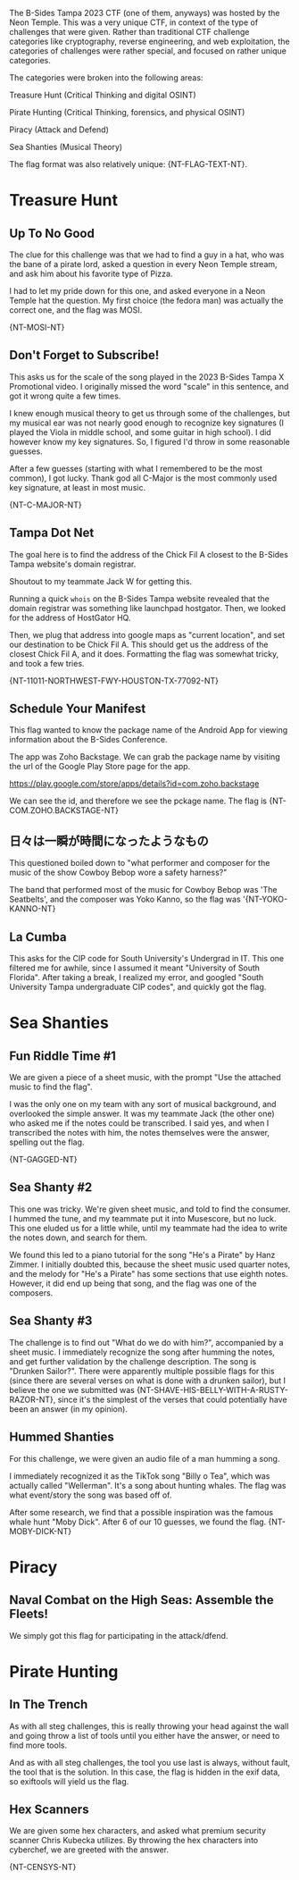 The B-Sides Tampa 2023 CTF (one of them, anyways) was hosted by the Neon Temple. This was a very unique CTF, in context of the type of challenges that were given. Rather than traditional CTF challenge categories like cryptography, reverse engineering, and web exploitation, the categories of challenges were rather special, and focused on rather unique categories.

The categories were broken into the following areas:

Treasure Hunt (Critical Thinking and digital OSINT)

Pirate Hunting (Critical Thinking, forensics, and physical OSINT)

Piracy (Attack and Defend)

Sea Shanties (Musical Theory)

The flag format was also relatively unique: {NT-FLAG-TEXT-NT}.

# Treasure Hunt

## Up To No Good

The clue for this challenge was that we had to find a guy in a hat, who was the bane of a pirate lord, asked a question in every Neon Temple stream, and ask him about his favorite type of Pizza.

I had to let my pride down for this one, and asked everyone in a Neon Temple hat the question. My first choice (the fedora man) was actually the correct one, and the flag was MOSI.

{NT-MOSI-NT}


## Don't Forget to Subscribe!

This asks us for the scale of the song played in the 2023 B-Sides Tampa X Promotional video. I originally missed the word "scale" in this sentence, and got it wrong quite a few times.

I knew enough musical theory to get us through some of the challenges, but my musical ear was not nearly good enough to recognize key signatures (I played the Viola in middle school, and some guitar in high school). I did however know my key signatures. So, I figured I'd throw in some reasonable guesses.

After a few guesses (starting with what I remembered to be the most common), I got lucky. Thank god all C-Major is the most commonly used key signature, at least in most music.

{NT-C-MAJOR-NT}



## Tampa Dot Net

The goal here is to find the address of the Chick Fil A closest to the B-Sides Tampa website's domain registrar.

Shoutout to my teammate Jack W for getting this.

Running a quick `whois` on the B-Sides Tampa website revealed that the domain registrar was something like launchpad hostgator. Then, we looked for the address of HostGator HQ.

Then, we plug that address into google maps as "current location", and set our destination to be Chick Fil A. This should get us the address of the closest Chick Fil A, and it does. Formatting the flag was somewhat tricky, and took  a few tries.

{NT-11011-NORTHWEST-FWY-HOUSTON-TX-77092-NT}
## Schedule Your Manifest

This flag wanted to know the package name of the Android App for viewing information about the B-Sides Conference.

The app was Zoho Backstage. We can grab the package name by visiting the url of the Google Play Store page for the app.

https://play.google.com/store/apps/details?id=com.zoho.backstage

We can see the id, and therefore we see the pckage name. The flag is {NT-COM.ZOHO.BACKSTAGE-NT}

## 日々は一瞬が時間になったようなもの 

This questioned boiled down to "what performer and composer for the music of the show Cowboy Bebop wore a safety harness?"

The band that performed most of the music for Cowboy Bebop was 'The Seatbelts', and the composer was Yoko Kanno, so the flag was '{NT-YOKO-KANNO-NT}

## La Cumba

This asks for the CIP code for South University's Undergrad in IT. This one filtered me for awhile, since I assumed it meant "University of South Florida". After taking a break, I realized my error, and googled "South University Tampa undergraduate CIP codes", and quickly got the flag.


# Sea Shanties

## Fun Riddle Time #1

We are given a piece of a sheet music, with the prompt "Use the attached music to find the flag".

I was the only one on my team with any sort of musical background, and overlooked the simple answer. It was my teammate Jack (the other one) who asked me if the notes could be transcribed. I said yes, and when I transcribed the notes with him, the notes themselves were the answer, spelling out the flag.

{NT-GAGGED-NT}

## Sea Shanty #2

This one was tricky. We're given sheet music, and told to find the consumer. I hummed the tune, and my teammate put it into Musescore, but no luck. This one eluded us for a little while, until my teammate had the idea to write the notes down, and search for them.

We found this led to a piano tutorial for the song "He's a Pirate" by Hanz Zimmer. I initially doubted this, because the sheet music used quarter notes, and the melody for "He's a Pirate" has some sections that use eighth notes. However, it did end up being that song, and the flag was one of the composers.

## Sea Shanty #3

The challenge is to find out "What do we do with him?", accompanied by a sheet music. I immediately recognize the song after humming the notes, and get further validation by the challenge description. The song is "Drunken Sailor?". There were apparently multiple possible flags for this (since there are several verses on what is done with a drunken sailor), but I believe the one we submitted was {NT-SHAVE-HIS-BELLY-WITH-A-RUSTY-RAZOR-NT}, since it's the simplest of the verses that could potentially have been an answer (in my opinion).

## Hummed Shanties

For this challenge, we were given an audio file of a man humming a song.

I immediately recognized it as the TikTok song "Billy o Tea", which was actually called "Wellerman". It's a song about hunting whales. The flag was what event/story the song was based off of.

After some research, we find that a possible inspiration was the famous whale hunt "Moby Dick". After 6 of our 10 guesses, we found the flag. {NT-MOBY-DICK-NT}

# Piracy

## Naval Combat on the High Seas: Assemble the Fleets!

We simply got this flag for participating in the attack/dfend.

# Pirate Hunting

## In The Trench

As with all steg challenges, this is really throwing your head against the wall and going throw a list of tools until you either have the answer, or need to find more tools.

And as with all steg challenges, the tool you use last is always, without fault, the tool that is the solution. In this case, the flag is hidden in the exif data, so exiftools will yield us the flag.

## Hex Scanners

We are given some hex characters, and asked what premium security scanner Chris Kubecka utilizes. By throwing the hex characters into cyberchef, we are greeted with the answer.

{NT-CENSYS-NT}